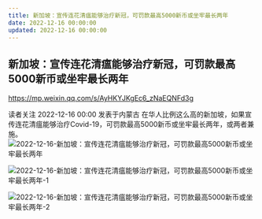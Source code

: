 ```yaml
---
title: 新加坡：宣传连花清瘟能够治疗新冠，可罚款最高5000新币或坐牢最长两年
date: 2022-12-16 00:00:00
updated: 2022-12-16 00:00:00
---
```



## 新加坡：宣传连花清瘟能够治疗新冠，可罚款最高5000新币或坐牢最长两年



https://mp.weixin.qq.com/s/AyHKYJKgEc6_zNaEQNFd3g




读者关注 2022-12-16 00:00 发表于内蒙古
在华人比例这么高的新加坡，如果宣传连花清瘟能够治疗Covid-19，可罚款最高5000新币或坐牢最长两年，或两者兼施。
![2022-12-16-新加坡：宣传连花清瘟能够治疗新冠，可罚款最高5000新币或坐牢最长两年](assets/2022-12-16-新加坡：宣传连花清瘟能够治疗新冠，可罚款最高5000新币或坐牢最长两年.jpeg)

![2022-12-16-新加坡：宣传连花清瘟能够治疗新冠，可罚款最高5000新币或坐牢最长两年-1](assets/2022-12-16-新加坡：宣传连花清瘟能够治疗新冠，可罚款最高5000新币或坐牢最长两年-1.jpeg)

![2022-12-16-新加坡：宣传连花清瘟能够治疗新冠，可罚款最高5000新币或坐牢最长两年-2](assets/2022-12-16-新加坡：宣传连花清瘟能够治疗新冠，可罚款最高5000新币或坐牢最长两年-2.jpeg)

